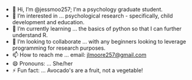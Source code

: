 - 👋 Hi, I’m @jessmoo257; I'm a psychology graduate student.
- 👀 I’m interested in ... psychological research - specifically, child development and education.  
- 🌱 I’m currently learning ... the basics of python so that I can further understand R.
- 💞️ I’m looking to collaborate ... with any beginners looking to leverage programming for research purposes. 
- 📫 How to reach me ... email: jlmoore257@gmail.com
- 😄 Pronouns: ... She/her
- ⚡ Fun fact: ... Avocado's are a fruit, not a vegetable!   

<!---
jessmoo257/jessmoo257 is a ✨ special ✨ repository because its `README.md` (this file) appears on your GitHub profile.
You can click the Preview link to take a look at your changes.
--->
